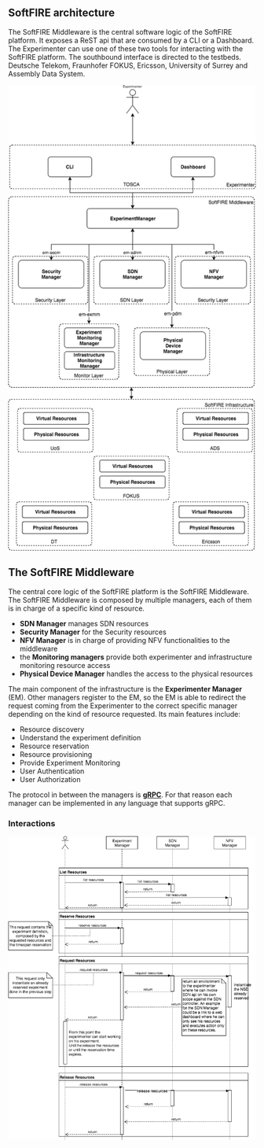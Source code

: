 ## SoftFIRE architecture

The SoftFIRE Middleware is the central software logic of the SoftFIRE platform. It exposes a ReST api that are consumed by a CLI or a Dashboard. The Experimenter can use one of these two tools for interacting with the SoftFIRE platform. The southbound interface is directed to the testbeds. Deutsche Telekom, Fraunhofer FOKUS, Ericsson, University of Surrey and Assembly Data System.

![SoftFIRE Middleware](images/softfire-middleware.png)

## The SoftFIRE Middleware

The central core logic of the SoftFIRE platform is the SoftFIRE Middleware. The SoftFIRE Middleware is composed by multiple managers, each of them is in charge of a specific kind of resource.

* **SDN Manager** manages SDN resources
* **Security Manager** for the Security resources
* **NFV Manager** is in charge of providing NFV functionalities to the middleware
* the **Monitoring managers** provide both experimenter and infrastructure monitoring resource access
* **Physical Device Manager** handles the access to the physical resources

The main component of the infrastructure is the **Experimenter Manager** (EM). Other managers register to the EM, so the EM is able to redirect the request coming from the Experimenter to the correct specific manager depending on the kind of resource requested. Its main features include:

* Resource discovery
* Understand the experiment definition
* Resource reservation
* Resource provisioning
* Provide Experiment Monitoring
* User Authentication
* User Authorization

The protocol in between the managers is [**gRPC**](http://www.grpc.io/). For that reason each manager can be implemented in any language that supports gRPC.

### Interactions

![Managers Interactions](images/manager-interactions.png)

<!---
 Script for open external links in a new tab
-->
<script type="text/javascript" charset="utf-8">
      // Creating custom :external selector
      $.expr[':'].external = function(obj){
          return !obj.href.match(/^mailto\:/)
                  && (obj.hostname != location.hostname);
      };
      $(function(){
        $('a:external').addClass('external');
        $(".external").attr('target','_blank');
      })
</script>
